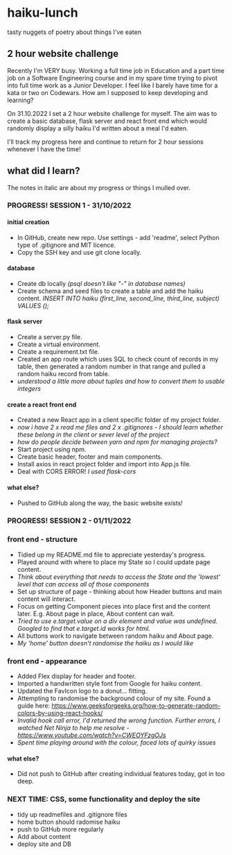 # haiku-lunch
tasty nuggets of poetry about things I've eaten

## 2 hour website challenge
Recently I'm VERY busy. Working a full time job in Education and a part time job on a Software Engineering course and in my spare time trying to pivot into full time work as a Junior Developer. I feel like I barely have time for a kata or two on Codewars. How am I supposed to keep developing and learning?

On 31.10.2022 I set a 2 hour website challenge for myself. The aim was to create a basic database, flask server and react front end which would randomly display a silly haiku I'd written about a meal I'd eaten.

I'll track my progress here and continue to return for 2 hour sessions whenever I have the time!

## what did I learn? 
The notes in italic are about my progress or things I mulled over.

### PROGRESS! SESSION 1 - 31/10/2022

#### initial creation

* In GitHub, create new repo. Use settings - add 'readme', select Python type of .gitignore and MIT licence.
* Copy the SSH key and use git clone locally.

#### database

* Create db locally *(psql doesn't like "-" in database names)*
* Create schema and seed files to create a table and add the haiku content.
*INSERT INTO haiku (first_line, second_line, third_line, subject) VALUES ();*

#### flask server

* Create a server.py file.
* Create a virtual environment.
* Create a requirement.txt file.
* Created an app route which uses SQL to check count of records in my table, then generated a random number in that range and pulled a random haiku record from table. 
* *understood a little more about tuples and how to convert them to usable integers*

#### create a react front end

* Created a new React app in a client specific folder of my project folder.
* *now i have 2 x read me files and 2 x .gitignores - I should learn whether these belong in the client or sever level of the project*
* *how do people decide between yarn and npm for managing projects?*
* Start project using npm.
* Create basic header, footer and main components.
* Install axios in react project folder and import into App.js file.
* Deal with CORS ERROR! *I used flask-cors*

#### what else?

* Pushed to GitHub along the way, the basic website exists!

### PROGRESS! SESSION 2 - 01/11/2022

### front end - structure

* Tidied up my README.md file to appreciate yesterday's progress.
* Played around with where to place my State so I could update page content.
* *Think about everything that needs to access the State and the 'lowest' level that can access all of those components*
* Set up structure of page - thinking about how Header buttons and main content will interact.
* Focus on getting Component pieces into place first and the content later. E.g. About page in place, About content can wait.
* *Tried to use e.target.value on a div element and value was undefined. Googled to find that e.target.id works for html.*
* All buttons work to navigate between random haiku and About page.
* *My 'home' button doesn't randomise the haiku as I would like*

### front end - appearance

* Added Flex display for header and footer.
* Imported a handwritten style font from Google for haiku content.
* Updated the FavIcon logo to a donut... fitting.
* Attempting to randomise the background colour of my site. Found a guide here: https://www.geeksforgeeks.org/how-to-generate-random-colors-by-using-react-hooks/ 
* *Invalid hook call error, I'd returned the wrong function. Further errors, I watched Net Ninja to help me resolve - https://www.youtube.com/watch?v=CWEOYFzgOJs*
* *Spent time playing around with the colour, faced lots of quirky issues*

#### what else?

* Did not push to GitHub after creating individual features today, got in too deep.


### NEXT TIME: CSS, some functionality and deploy the site
 * tidy up readmefiles and .gitignore files
 * home button should radomise haiku
 * push to GitHub more regularly
 * Add about content
 * deploy site and DB